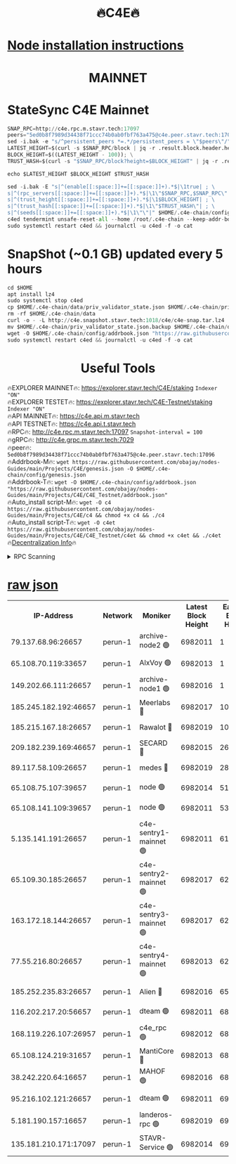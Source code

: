 <h1 align="center"> 🔥C4E🔥</h1>

[Node installation instructions](https://github.com/obajay/nodes-Guides/tree/main/Projects/C4E)
=

<h1 align="center"> MAINNET</h1>

# StateSync C4E Mainnet
```python
SNAP_RPC=http://c4e.rpc.m.stavr.tech:17097
peers="5ed0b8f7989d34438f71ccc74b0ab0fbf763a475@c4e.peer.stavr.tech:17096"
sed -i.bak -e "s/^persistent_peers *=.*/persistent_peers = \"$peers\"/" $HOME/.c4e-chain/config/config.toml
LATEST_HEIGHT=$(curl -s $SNAP_RPC/block | jq -r .result.block.header.height); \
BLOCK_HEIGHT=$((LATEST_HEIGHT - 100)); \
TRUST_HASH=$(curl -s "$SNAP_RPC/block?height=$BLOCK_HEIGHT" | jq -r .result.block_id.hash)

echo $LATEST_HEIGHT $BLOCK_HEIGHT $TRUST_HASH

sed -i.bak -E "s|^(enable[[:space:]]+=[[:space:]]+).*$|\1true| ; \
s|^(rpc_servers[[:space:]]+=[[:space:]]+).*$|\1\"$SNAP_RPC,$SNAP_RPC\"| ; \
s|^(trust_height[[:space:]]+=[[:space:]]+).*$|\1$BLOCK_HEIGHT| ; \
s|^(trust_hash[[:space:]]+=[[:space:]]+).*$|\1\"$TRUST_HASH\"| ; \
s|^(seeds[[:space:]]+=[[:space:]]+).*$|\1\"\"|" $HOME/.c4e-chain/config/config.toml
c4ed tendermint unsafe-reset-all --home /root/.c4e-chain --keep-addr-book
sudo systemctl restart c4ed && journalctl -u c4ed -f -o cat
```
# SnapShot (~0.1 GB) updated every 5 hours
```python
cd $HOME
apt install lz4
sudo systemctl stop c4ed
cp $HOME/.c4e-chain/data/priv_validator_state.json $HOME/.c4e-chain/priv_validator_state.json.backup
rm -rf $HOME/.c4e-chain/data
curl -o - -L http://c4e.snapshot.stavr.tech:1018/c4e/c4e-snap.tar.lz4 | lz4 -c -d - | tar -x -C $HOME/.c4e-chain --strip-components 2
mv $HOME/.c4e-chain/priv_validator_state.json.backup $HOME/.c4e-chain/data/priv_validator_state.json
wget -O $HOME/.c4e-chain/config/addrbook.json "https://raw.githubusercontent.com/obajay/nodes-Guides/main/Projects/C4E/addrbook.json"
sudo systemctl restart c4ed && journalctl -u c4ed -f -o cat
```
 <h1 align="center"> Useful Tools</h1>

🔥EXPLORER MAINNET🔥:  https://explorer.stavr.tech/C4E/staking            `Indexer "ON"` \
🔥EXPLORER TESTET🔥:   https://explorer.stavr.tech/C4E-Testnet/staking     `Indexer "ON"` \
🔥API MAINNET🔥:       https://c4e.api.m.stavr.tech \
🔥API TESTNET🔥:       https://c4e.api.t.stavr.tech \
🔥RPC🔥:               http://c4e.rpc.m.stavr.tech:17097                  `Snapshot-interval = 100` \
🔥gRPC🔥:              http://c4e.grpc.m.stavr.tech:7029 \
🔥peer🔥:              `5ed0b8f7989d34438f71ccc74b0ab0fbf763a475@c4e.peer.stavr.tech:17096` \
🔥Addrbook-M🔥:    ```wget https://raw.githubusercontent.com/obajay/nodes-Guides/main/Projects/C4E/genesis.json -O $HOME/.c4e-chain/config/genesis.json``` \
🔥Addrbook-T🔥:    ```wget -O $HOME/.c4e-chain/config/addrbook.json "https://raw.githubusercontent.com/obajay/nodes-Guides/main/Projects/C4E/C4E_Testnet/addrbook.json"``` \
🔥Auto_install script-M🔥: ```wget -O c4 https://raw.githubusercontent.com/obajay/nodes-Guides/main/Projects/C4E/c4 && chmod +x c4 && ./c4``` \
🔥Auto_install script-T🔥: ```wget -O c4et https://raw.githubusercontent.com/obajay/nodes-Guides/main/Projects/C4E/C4E_Testnet/c4et && chmod +x c4et && ./c4et``` \
🔥[Decentralization Info](https://github.com/obajay/StateSync-snapshots/tree/main/Projects/C4E/Decentralization)🔥




<details>
<summary>RPC Scanning</summary>

<h2 align="center"> We scan nodes in real time every 4 hours. And we provide the final result of RPC endpoints.
We cannot influence the operation of these nodes in any way. </h2>


```python
If Voting Power is higher than 0 --> then the Node is a validator of the network and may be subject to attack and be a potential threat to the chain.
```
```python
We marked such validators with a red symbol
```

</details>

[raw json](https://rpc-check.c4e.stavr.tech/c4e/rpc-c4e-result.json)
=



<table><tr><th>IP-Address</th><th>Network</th><th>Moniker</th><th>Latest Block Height</th><th>Earliest Block Height</th><th>Catching Up</th><th>Tx Index</th><th>Voting Power</th><th>Scan Time</th></tr><tr><td>79.137.68.96:26657</td><td>perun-1</td><td>archive-node2 🟢</td><td>6982011</td><td>1</td><td>False</td><td>on</td><td>0</td><td>2024-02-01T06:07:29.907797346UTC</td></tr><tr><td>65.108.70.119:33657</td><td>perun-1</td><td>AlxVoy 🟢</td><td>6982013</td><td>1</td><td>False</td><td>on</td><td>0</td><td>2024-02-01T06:07:44.104602914UTC</td></tr><tr><td>149.202.66.111:26657</td><td>perun-1</td><td>archive-node1 🟢</td><td>6982016</td><td>1</td><td>False</td><td>on</td><td>0</td><td>2024-02-01T06:08:00.158060772UTC</td></tr><tr><td>185.245.182.192:46657</td><td>perun-1</td><td>Meerlabs 🔴</td><td>6982017</td><td>1051501</td><td>False</td><td>on</td><td>527310</td><td>2024-02-01T06:08:07.436766294UTC</td></tr><tr><td>185.215.167.18:26657</td><td>perun-1</td><td>Rawalot 🔴</td><td>6982019</td><td>1090501</td><td>False</td><td>on</td><td>701423</td><td>2024-02-01T06:08:19.227186228UTC</td></tr><tr><td>209.182.239.169:46657</td><td>perun-1</td><td>SECARD 🔴</td><td>6982015</td><td>2616101</td><td>False</td><td>off</td><td>1136703</td><td>2024-02-01T06:07:55.237842678UTC</td></tr><tr><td>89.117.58.109:26657</td><td>perun-1</td><td>medes 🔴</td><td>6982019</td><td>2826001</td><td>False</td><td>off</td><td>1484927</td><td>2024-02-01T06:08:14.489011531UTC</td></tr><tr><td>65.108.75.107:39657</td><td>perun-1</td><td>node 🟢</td><td>6982014</td><td>5198801</td><td>False</td><td>on</td><td>0</td><td>2024-02-01T06:07:46.466513344UTC</td></tr><tr><td>65.108.141.109:39657</td><td>perun-1</td><td>node 🟢</td><td>6982011</td><td>5303301</td><td>False</td><td>on</td><td>0</td><td>2024-02-01T06:07:32.365338329UTC</td></tr><tr><td>5.135.141.191:26657</td><td>perun-1</td><td>c4e-sentry1-mainnet 🟢</td><td>6982011</td><td>6198001</td><td>False</td><td>on</td><td>0</td><td>2024-02-01T06:07:29.014473522UTC</td></tr><tr><td>65.109.30.185:26657</td><td>perun-1</td><td>c4e-sentry2-mainnet 🟢</td><td>6982017</td><td>6238301</td><td>False</td><td>on</td><td>0</td><td>2024-02-01T06:08:07.113913583UTC</td></tr><tr><td>163.172.18.144:26657</td><td>perun-1</td><td>c4e-sentry3-mainnet 🟢</td><td>6982017</td><td>6239001</td><td>False</td><td>on</td><td>0</td><td>2024-02-01T06:08:08.077725568UTC</td></tr><tr><td>77.55.216.80:26657</td><td>perun-1</td><td>c4e-sentry4-mainnet 🟢</td><td>6982013</td><td>6241001</td><td>False</td><td>on</td><td>0</td><td>2024-02-01T06:07:43.727923018UTC</td></tr><tr><td>185.252.235.83:26657</td><td>perun-1</td><td>Alien 🔴</td><td>6982016</td><td>6502501</td><td>False</td><td>on</td><td>1136703</td><td>2024-02-01T06:08:00.615559569UTC</td></tr><tr><td>116.202.217.20:56657</td><td>perun-1</td><td>dteam 🟢</td><td>6982011</td><td>6800901</td><td>False</td><td>on</td><td>0</td><td>2024-02-01T06:07:29.271838177UTC</td></tr><tr><td>168.119.226.107:26957</td><td>perun-1</td><td>c4e_rpc 🟢</td><td>6982012</td><td>6882012</td><td>False</td><td>on</td><td>0</td><td>2024-02-01T06:07:36.813311211UTC</td></tr><tr><td>65.108.124.219:31657</td><td>perun-1</td><td>MantiCore 🔴</td><td>6982013</td><td>6882013</td><td>False</td><td>off</td><td>193341</td><td>2024-02-01T06:07:43.330456652UTC</td></tr><tr><td>38.242.220.64:16657</td><td>perun-1</td><td>MAHOF 🟢</td><td>6982016</td><td>6885501</td><td>False</td><td>on</td><td>0</td><td>2024-02-01T06:07:57.717646909UTC</td></tr><tr><td>95.216.102.121:26657</td><td>perun-1</td><td>dteam 🟢</td><td>6982011</td><td>6972601</td><td>False</td><td>on</td><td>0</td><td>2024-02-01T06:07:29.593666184UTC</td></tr><tr><td>5.181.190.157:16657</td><td>perun-1</td><td>landeros-rpc 🟢</td><td>6982019</td><td>6980001</td><td>False</td><td>on</td><td>0</td><td>2024-02-01T06:08:18.941531316UTC</td></tr><tr><td>135.181.210.171:17097</td><td>perun-1</td><td>STAVR-Service 🟢</td><td>6982014</td><td>6980401</td><td>False</td><td>on</td><td>0</td><td>2024-02-01T06:07:46.794107490UTC</td></tr></table>
